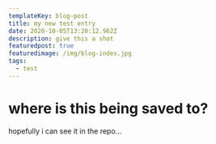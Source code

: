 ```yaml
---
templateKey: blog-post
title: my new test entry
date: 2020-10-05T13:20:12.962Z
description: give this a shot
featuredpost: true
featuredimage: /img/blog-index.jpg
tags:
  - test
---
```

# where is this being saved to?

hopefully i can see it in the repo...